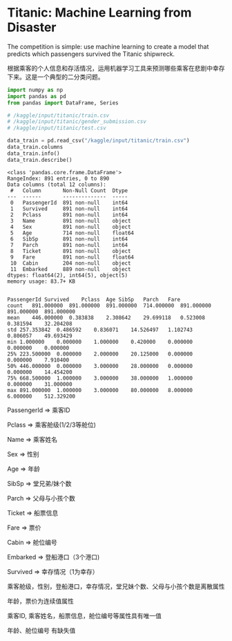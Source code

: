 # Titanic: Machine Learning from Disaster

The competition is simple: use machine learning to create a model that predicts which passengers survived the Titanic shipwreck.

根据乘客的个人信息和存活情况，运用机器学习工具来预测哪些乘客在悲剧中幸存下来。这是一个典型的二分类问题。

```python
import numpy as np 
import pandas as pd 
from pandas import DataFrame, Series

# /kaggle/input/titanic/train.csv
# /kaggle/input/titanic/gender_submission.csv
# /kaggle/input/titanic/test.csv

data_train = pd.read_csv("/kaggle/input/titanic/train.csv")
data_train.columns
data_train.info()
data_train.describe()
```

```
<class 'pandas.core.frame.DataFrame'>
RangeIndex: 891 entries, 0 to 890
Data columns (total 12 columns):
 #   Column       Non-Null Count  Dtype  
---  ------       --------------  -----  
 0   PassengerId  891 non-null    int64  
 1   Survived     891 non-null    int64  
 2   Pclass       891 non-null    int64  
 3   Name         891 non-null    object 
 4   Sex          891 non-null    object 
 5   Age          714 non-null    float64
 6   SibSp        891 non-null    int64  
 7   Parch        891 non-null    int64  
 8   Ticket       891 non-null    object 
 9   Fare         891 non-null    float64
 10  Cabin        204 non-null    object 
 11  Embarked     889 non-null    object 
dtypes: float64(2), int64(5), object(5)
memory usage: 83.7+ KB


PassengerId Survived    Pclass  Age SibSp   Parch   Fare
count   891.000000  891.000000  891.000000  714.000000  891.000000  891.000000  891.000000
mean    446.000000  0.383838    2.308642    29.699118   0.523008    0.381594    32.204208
std 257.353842  0.486592    0.836071    14.526497   1.102743    0.806057    49.693429
min 1.000000    0.000000    1.000000    0.420000    0.000000    0.000000    0.000000
25% 223.500000  0.000000    2.000000    20.125000   0.000000    0.000000    7.910400
50% 446.000000  0.000000    3.000000    28.000000   0.000000    0.000000    14.454200
75% 668.500000  1.000000    3.000000    38.000000   1.000000    0.000000    31.000000
max 891.000000  1.000000    3.000000    80.000000   8.000000    6.000000    512.329200
```

PassengerId => 乘客ID

Pclass => 乘客舱级(1/2/3等舱位)

Name => 乘客姓名

Sex => 性别

Age => 年龄

SibSp => 堂兄弟/妹个数

Parch => 父母与小孩个数

Ticket => 船票信息

Fare => 票价

Cabin => 舱位编号

Embarked => 登船港口（3个港口)

Survived => 幸存情况（1为幸存）

乘客舱级，性别，登船港口，幸存情况，堂兄妹个数、父母与小孩个数是离散属性

年龄，票价为连续值属性

乘客ID, 乘客姓名，船票信息，舱位编号等属性具有唯一值

年龄、舱位编号 有缺失值

